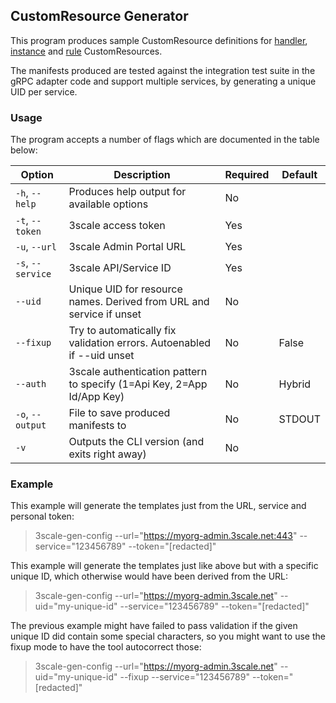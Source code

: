 ## CustomResource Generator

This program produces sample CustomResource definitions for [handler](https://istio.io/docs/concepts/policies-and-telemetry/#handlers),
 [instance](https://istio.io/docs/concepts/policies-and-telemetry/#instances)
 and [rule](https://istio.io/docs/concepts/policies-and-telemetry/#rules) CustomResources.

The manifests produced are tested against the integration test suite in the gRPC adapter code and support multiple services,
by generating a unique UID per service.

### Usage

The program accepts a number of flags which are documented in the table below:

| Option               | Description                                                             | Required| Default |
|----------------------|-------------------------------------------------------------------------|---------|---------|
|    `-h`, `--help`    |  Produces help output for available options                             |   No    |         |
|    `-t`, `--token`   |  3scale access token                                                    |   Yes   |         |
|    `-u`, `--url`     |  3scale Admin Portal URL                                                |   Yes   |         |
|    `-s`, `--service` |  3scale API/Service ID                                                  |   Yes   |         |
|    `--uid`           |  Unique UID for resource names. Derived from URL and service if unset   |   No    |         |
|    `--fixup`         |  Try to automatically fix validation errors. Autoenabled if --uid unset |   No    | False   |
|    `--auth`          |  3scale authentication pattern to specify (1=Api Key, 2=App Id/App Key) |   No    | Hybrid  |
|    `-o`, `--output`  |  File to save produced manifests to                                     |   No    | STDOUT  |
|    `-v`              |  Outputs the CLI version (and exits right away)                         |   No    |         |

### Example

This example will generate the templates just from the URL, service and personal
token:
> 3scale-gen-config --url="https://myorg-admin.3scale.net:443" --service="123456789" --token="[redacted]"

This example will generate the templates just like above but with a specific
unique ID, which otherwise would have been derived from the URL:
> 3scale-gen-config --url="https://myorg-admin.3scale.net" --uid="my-unique-id" --service="123456789" --token="[redacted]"

The previous example might have failed to pass validation if the given unique ID
did contain some special characters, so you might want to use the fixup mode to
have the tool autocorrect those:
> 3scale-gen-config --url="https://myorg-admin.3scale.net" --uid="my-unique-id" --fixup --service="123456789" --token="[redacted]"
